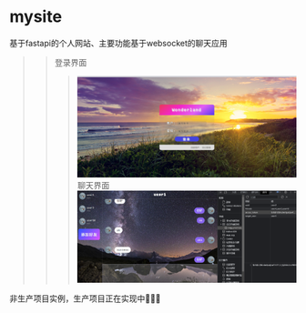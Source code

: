 # mysite
基于fastapi的个人网站、主要功能基于websocket的聊天应用  
>> 登录界面  
>>> ![alt ok](./登录界面.png)  
>> 聊天界面
>>> ![alt ok](./聊天界面.png)
  
非生产项目实例，生产项目正在实现中🚀🚀🚀
